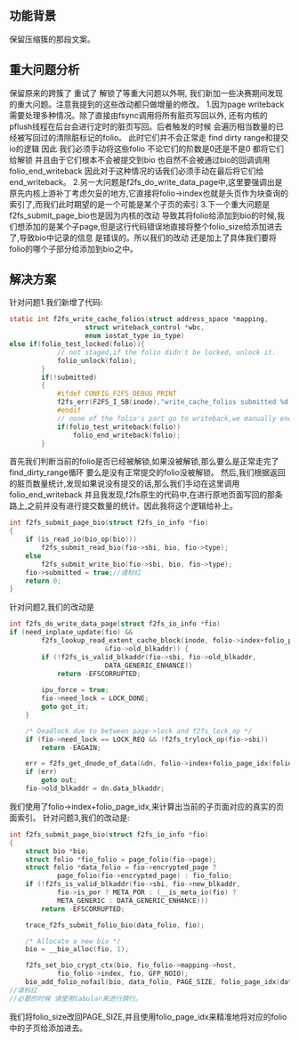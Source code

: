## 功能背景
保留压缩簇的那段文案。
## 重大问题分析
保留原来的跨簇了 重试了 解锁了等重大问题以外啊,
我们新加一些决赛期间发现的重大问题。注意我提到的这些改动都只做增量的修改。
1.因为page writeback需要处理多种情况。除了直接由fsync调用将所有脏页写回以外,
还有内核的pflush线程在后台会进行定时的脏页写回。后者触发的时候 会遍历相当数量的已经被写回过的清除脏标记的folio。
此时它们并不会正常走
find dirty range和提交io的逻辑 因此 我们必须手动将这些folio 不论它们的阶数是0还是不是0 都将它们给解锁 并且由于它们根本不会被提交到bio 也自然不会被通过bio的回调调用folio_end_writeback
因此对于这种情况的话我们必须手动在最后将它们给end_writeback。
2.另一大问题是f2fs_do_write_data_page中,这里要强调出是原先内核上游补丁考虑欠妥的地方,它直接将folio->index也就是头页作为块查询的索引了,而我们此时期望的是一个可能是某个子页的索引
3.下一个重大问题是 f2fs_submit_page_bio也是因为内核的改动 导致其将folio给添加到bio的时候,我们想添加的是某个子page,但是这行代码错误地直接将整个folio_size给添加进去了,导致bio中记录的信息
是错误的。所以我们的改动 还是加上了具体我们要将folio的哪个子部分给添加到bio之中。
## 解决方案
针对问题1.我们新增了代码:
```C
static int f2fs_write_cache_folios(struct address_space *mapping,
				   struct writeback_control *wbc,
				   enum iostat_type io_type)
else if(folio_test_locked(folio)){
			// not staged,if the folio didn't be locked, unlock it.
			folio_unlock(folio);
		}
		if(!submitted)
		{
			#ifdef CONFIG_F2FS_DEBUG_PRINT
			f2fs_err(F2FS_I_SB(inode),"write_cache_folios submitted %d :no submitted folio",submitted);
			#endif
			// none of the folio's part go to writeback,we manually end_writeback after unlock it
			if(folio_test_writeback(folio))
				folio_end_writeback(folio);
		}
```
首先我们判断当前的folio是否已经被解锁,如果没被解锁,那么要么是正常走完了find_dirty_range循环 要么是没有正常提交的folio没被解锁。
然后,我们根据返回的脏页数量统计,发现如果说没有提交的话,那么我们手动在这里调用folio_end_writeback
并且我发现,f2fs原生的代码中,在进行原地页面写回的那条路上,之前并没有进行提交数量的统计。因此我将这个逻辑给补上。
```C
int f2fs_submit_page_bio(struct f2fs_io_info *fio)
{
	if (is_read_io(bio_op(bio)))
		f2fs_submit_read_bio(fio->sbi, bio, fio->type);
	else
		f2fs_submit_write_bio(fio->sbi, bio, fio->type);
	fio->submitted = true;//请标红
	return 0;
}
```
针对问题2,我们的改动是
```C
int f2fs_do_write_data_page(struct f2fs_io_info *fio)
if (need_inplace_update(fio) &&
	    f2fs_lookup_read_extent_cache_block(inode, folio->index+folio_page_idx(folio,fio->page),
						&fio->old_blkaddr)) {
		if (!f2fs_is_valid_blkaddr(fio->sbi, fio->old_blkaddr,
						DATA_GENERIC_ENHANCE))
			return -EFSCORRUPTED;
		
		ipu_force = true;
		fio->need_lock = LOCK_DONE;
		goto got_it;
	}

	/* Deadlock due to between page->lock and f2fs_lock_op */
	if (fio->need_lock == LOCK_REQ && !f2fs_trylock_op(fio->sbi))
		return -EAGAIN;

	err = f2fs_get_dnode_of_data(&dn, folio->index+folio_page_idx(folio,fio->page), LOOKUP_NODE);
	if (err)
		goto out;
	fio->old_blkaddr = dn.data_blkaddr;
```
我们使用了folio->index+folio_page_idx,来计算出当前的子页面对应的真实的页面索引。
针对问题3,我们的改动是:
```C
int f2fs_submit_page_bio(struct f2fs_io_info *fio)
{
	struct bio *bio;
	struct folio *fio_folio = page_folio(fio->page);
	struct folio *data_folio = fio->encrypted_page ?
			page_folio(fio->encrypted_page) : fio_folio;
	if (!f2fs_is_valid_blkaddr(fio->sbi, fio->new_blkaddr,
			fio->is_por ? META_POR : (__is_meta_io(fio) ?
			META_GENERIC : DATA_GENERIC_ENHANCE)))
		return -EFSCORRUPTED;

	trace_f2fs_submit_folio_bio(data_folio, fio);

	/* Allocate a new bio */
	bio = __bio_alloc(fio, 1);

	f2fs_set_bio_crypt_ctx(bio, fio_folio->mapping->host,
			fio_folio->index, fio, GFP_NOIO);
	bio_add_folio_nofail(bio, data_folio, PAGE_SIZE, folio_page_idx(data_folio,fio->encrypted_page ?fio->encrypted_page:fio->page)<<PAGE_SHIFT);
//请标红
//必要的时候 请使用tabular来进行跨行。
```

我们将folio_size改回PAGE_SIZE,并且使用folio_page_idx来精准地将对应的folio中的子页给添加进去。
